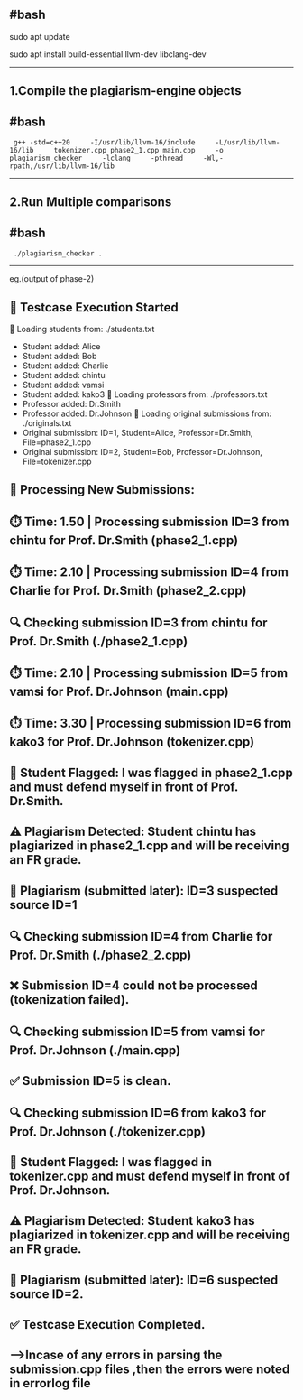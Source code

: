  
#bash
----------------------

sudo apt update

sudo apt install build-essential llvm-dev libclang-dev

----------------------

  1.Compile the plagiarism‑engine objects
  ----------------------
#bash
----------------------
     g++ -std=c++20     -I/usr/lib/llvm-16/include     -L/usr/lib/llvm-16/lib     tokenizer.cpp phase2_1.cpp main.cpp     -o plagiarism_checker     -lclang     -pthread     -Wl,-rpath,/usr/lib/llvm-16/lib
----------------------

  2.Run Multiple comparisons
  ----------------------
#bash
----------------------
     ./plagiarism_checker .
----------------------
  
eg.(output of phase-2)
     

🏁 Testcase Execution Started
----------------------

📘 Loading students from: ./students.txt
  - Student added: Alice
  - Student added: Bob
  - Student added: Charlie
  - Student added: chintu
  - Student added: vamsi
  - Student added: kako3
📗 Loading professors from: ./professors.txt
  - Professor added: Dr.Smith
  - Professor added: Dr.Johnson
📄 Loading original submissions from: ./originals.txt
  - Original submission: ID=1, Student=Alice, Professor=Dr.Smith, File=phase2_1.cpp
  - Original submission: ID=2, Student=Bob, Professor=Dr.Johnson, File=tokenizer.cpp
 
📝 Processing New Submissions:
----------------------

 
⏱️  Time: 1.50 | Processing submission ID=3 from chintu for Prof. Dr.Smith (phase2_1.cpp)
----------------------
⏱️  Time: 2.10 | Processing submission ID=4 from Charlie for Prof. Dr.Smith (phase2_2.cpp)
----------------------
🔍 Checking submission ID=3 from chintu for Prof. Dr.Smith (./phase2_1.cpp)
----------------------
⏱️  Time: 2.10 | Processing submission ID=5 from vamsi for Prof. Dr.Johnson (main.cpp)
----------------------
⏱️  Time: 3.30 | Processing submission ID=6 from kako3 for Prof. Dr.Johnson (tokenizer.cpp)
----------------------
🔴 Student Flagged: I was flagged in phase2_1.cpp and must defend myself in front of Prof. Dr.Smith.
----------------------
⚠️  Plagiarism Detected: Student chintu has plagiarized in phase2_1.cpp and will be receiving an FR grade.
----------------------
🚩 Plagiarism (submitted later): ID=3 suspected source ID=1
----------------------
🔍 Checking submission ID=4 from Charlie for Prof. Dr.Smith (./phase2_2.cpp)
----------------------
❌ Submission ID=4 could not be processed (tokenization failed).
----------------------
🔍 Checking submission ID=5 from vamsi for Prof. Dr.Johnson (./main.cpp)
----------------------
✅ Submission ID=5 is clean.
----------------------
🔍 Checking submission ID=6 from kako3 for Prof. Dr.Johnson (./tokenizer.cpp)
----------------------
🔴 Student Flagged: I was flagged in tokenizer.cpp and must defend myself in front of Prof. Dr.Johnson.
----------------------
⚠️  Plagiarism Detected: Student kako3 has plagiarized in tokenizer.cpp and will be receiving an FR grade.
----------------------
🚩 Plagiarism (submitted later): ID=6 suspected source ID=2.
----------------------


✅ Testcase Execution Completed.
----------------------

-->Incase of any errors in parsing the submission.cpp files ,then the errors were noted in errorlog file
---------------------------------------------------------------------------------------------------------
